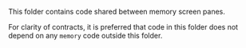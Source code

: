 This folder contains code shared between memory screen panes.

For clarity of contracts, it is preferred that code in this folder
does not depend on any `memory` code outside this folder.
